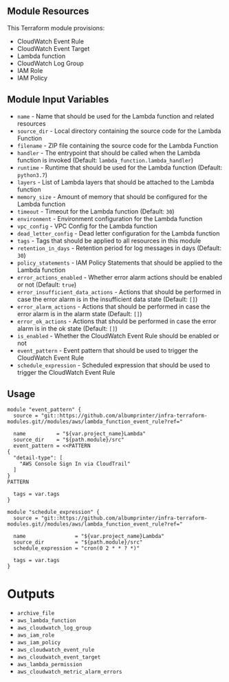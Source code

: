 ## Module Resources

This Terraform module provisions:

- CloudWatch Event Rule
- CloudWatch Event Target
- Lambda function
- CloudWatch Log Group
- IAM Role
- IAM Policy

## Module Input Variables

- `name` - Name that should be used for the Lambda function and related resources
- `source_dir` - Local directory containing the source code for the Lambda Function
- `filename` - ZIP file containing the source code for the Lambda Function
- `handler` - The entrypoint that should be called when the Lambda function is invoked (Default: `lambda_function.lambda_handler`)
- `runtime` - Runtime that should be used for the Lambda function (Default: `python3.7`)
- `layers` - List of Lambda layers that should be attached to the Lambda function
- `memory_size` - Amount of memory that should be configured for the Lambda function
- `timeout` - Timeout for the Lambda function (Default: `30`)
- `environment` - Environment configuration for the Lambda function
- `vpc_config` - VPC Config for the Lambda function
- `dead_letter_config` - Dead letter configuration for the Lambda function
- `tags` - Tags that should be applied to all resources in this module
- `retention_in_days` - Retention period for log messages in days (Default: `30`)
- `policy_statements` - IAM Policy Statements that should be applied to the Lambda function
- `error_actions_enabled` - Whether error alarm actions should be enabled or not (Default: `true`)
- `error_insufficient_data_actions` - Actions that should be performed in case the error alarm is in the insufficient data state (Default: `[]`)
- `error_alarm_actions` - Actions that should be performed in case the error alarm is in the alarm state (Default: `[]`)
- `error_ok_actions` - Actions that should be performed in case the error alarm is in the ok state (Default: `[]`)
- `is_enabled` - Whether the CloudWatch Event Rule should be enabled or not
- `event_pattern` - Event pattern that should be used to trigger the CloudWatch Event Rule
- `schedule_expression` - Scheduled expression that should be used to trigger the CloudWatch Event Rule

## Usage

```hcl
module "event_pattern" {
  source = "git::https://github.com/albumprinter/infra-terraform-modules.git//modules/aws/lambda_function_event_rule?ref="

  name          = "${var.project_name}Lambda"
  source_dir    = "${path.module}/src"
  event_pattern = <<PATTERN
{
  "detail-type": [
    "AWS Console Sign In via CloudTrail"
  ]
}
PATTERN

  tags = var.tags
}
```

```hcl
module "schedule_expression" {
  source = "git::https://github.com/albumprinter/infra-terraform-modules.git//modules/aws/lambda_function_event_rule?ref="

  name                = "${var.project_name}Lambda"
  source_dir          = "${path.module}/src"
  schedule_expression = "cron(0 2 * * ? *)"

  tags = var.tags
}
```

# Outputs

- `archive_file`
- `aws_lambda_function`
- `aws_cloudwatch_log_group`
- `aws_iam_role`
- `aws_iam_policy`
- `aws_cloudwatch_event_rule`
- `aws_cloudwatch_event_target`
- `aws_lambda_permission`
- `aws_cloudwatch_metric_alarm_errors`
